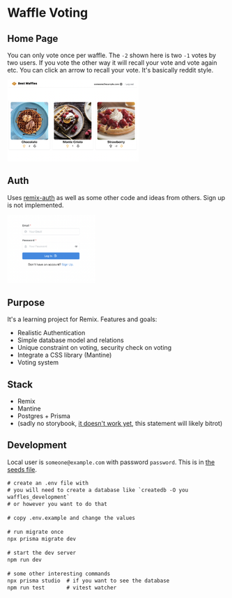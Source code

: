 # Waffle Voting

## Home Page

You can only vote once per waffle.  The `-2` shown here is two `-1` votes by two users.  If you vote the other way it will recall your vote and vote again etc.  You can click an arrow to recall your vote.  It's basically reddit style.

<img src="https://github.com/squarism/waffles/raw/images/screenshots/home.png" width="60%" />


## Auth

Uses [remix-auth](https://github.com/sergiodxa/remix-auth) as well as some other code and ideas from others.  Sign up is not implemented.

<img src="https://github.com/squarism/waffles/raw/images/screenshots/login.png" width="40%" />


## Purpose

It's a learning project for Remix.  Features and goals:

- Realistic Authentication
- Simple database model and relations
- Unique constraint on voting, security check on voting
- Integrate a CSS library (Mantine)
- Voting system


## Stack

- Remix
- Mantine
- Postgres + Prisma
- (sadly no storybook, [it doesn't work yet](https://github.com/remix-run/remix/discussions/2481), this statement will likely bitrot)


## Development

Local user is `someone@example.com` with password `password`.  This is in [the seeds file](prisma/seed.ts).

```
# create an .env file with
# you will need to create a database like `createdb -O you waffles_development`
# or however you want to do that

# copy .env.example and change the values

# run migrate once
npx prisma migrate dev

# start the dev server
npm run dev

# some other interesting commands
npx prisma studio  # if you want to see the database
npm run test       # vitest watcher
```

